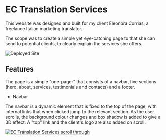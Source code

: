 # EC Translation Services

This website was designed and built for my client Eleonora Corrias, a freelance Italian marketing translator.

The scope was to create a simple yet eye-catching page to that she can send to potential clients, to clearly explain the services she offers.

![Deployed Site](https://ectranslationservices.com)

## Features

The page is a simple "one-pager" that consists of a navbar, five sections (hero, about, services, testimonials and contacts) and a footer.

- Navbar

The navbar is a dynamic element that is fixed to the top of the page, with internal links that when clicked jump to the relevant section. As the user scrolls, the background colour changes and box shadow is added to give a 3D effect. A "top" link and the client's logo are also added on scroll.

[![EC Translation Services scroll through](https://img.youtube.com/vi/FOT6N8TPLiQ/0.jpg)](https://youtu.be/FOT6N8TPLiQ)
